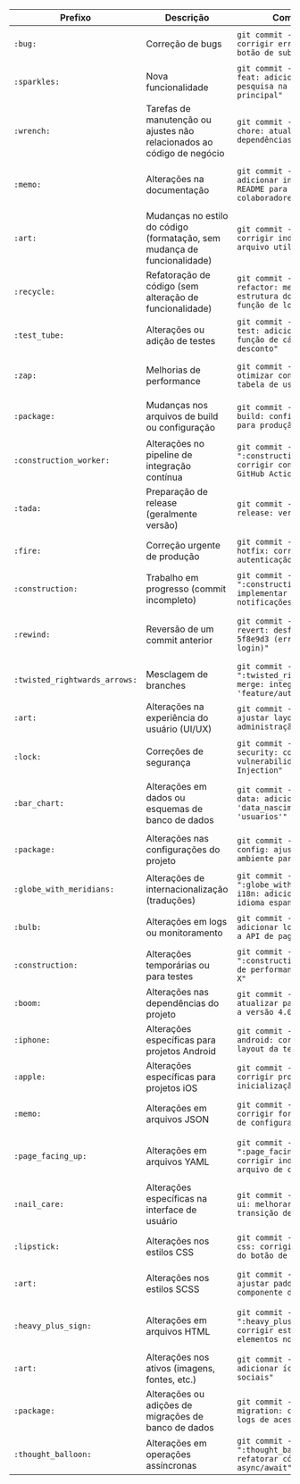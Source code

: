 | **Prefixo**   | **Descrição**                                                        | **Comando Git**                                           | **Resultado no GitHub**                                  |
|---------------|----------------------------------------------------------------------|-----------------------------------------------------------|----------------------------------------------------------|
| `:bug:`       | Correção de bugs                                                      | `git commit -m ":bug: fix: corrigir erro de cálculo no botão de submit"`  | :bug: fix: corrigir erro de cálculo no botão de submit   |
| `:sparkles:`  | Nova funcionalidade                                                   | `git commit -m ":sparkles: feat: adicionar filtro de pesquisa na página principal"`  | :sparkles: feat: adicionar filtro de pesquisa na página principal |
| `:wrench:`    | Tarefas de manutenção ou ajustes não relacionados ao código de negócio | `git commit -m ":wrench: chore: atualizar dependências do projeto"`  | :wrench: chore: atualizar dependências do projeto         |
| `:memo:`      | Alterações na documentação                                             | `git commit -m ":memo: docs: adicionar instruções no README para novos colaboradores"`  | :memo: docs: adicionar instruções no README para novos colaboradores |
| `:art:`       | Mudanças no estilo do código (formatação, sem mudança de funcionalidade) | `git commit -m ":art: style: corrigir indentação no arquivo utils.js"`  | :art: style: corrigir indentação no arquivo utils.js      |
| `:recycle:`   | Refatoração de código (sem alteração de funcionalidade)               | `git commit -m ":recycle: refactor: melhorar a estrutura do código na função de login"`  | :recycle: refactor: melhorar a estrutura do código na função de login |
| `:test_tube:` | Alterações ou adição de testes                                         | `git commit -m ":test_tube: test: adicionar testes para função de cálculo de desconto"`  | :test_tube: test: adicionar testes para função de cálculo de desconto |
| `:zap:`       | Melhorias de performance                                               | `git commit -m ":zap: perf: otimizar consulta SQL na tabela de usuários"`  | :zap: perf: otimizar consulta SQL na tabela de usuários   |
| `:package:`   | Mudanças nos arquivos de build ou configuração                       | `git commit -m ":package: build: configurar Webpack para produção"`  | :package: build: configurar Webpack para produção        |
| `:construction_worker:` | Alterações no pipeline de integração contínua                   | `git commit -m ":construction_worker: ci: corrigir configuração do GitHub Actions"`  | :construction_worker: ci: corrigir configuração do GitHub Actions |
| `:tada:`      | Preparação de release (geralmente versão)                             | `git commit -m ":tada: release: versão 2.3.0"`  | :tada: release: versão 2.3.0  |
| `:fire:`      | Correção urgente de produção                                           | `git commit -m ":fire: hotfix: corrigir erro de autenticação na produção"`  | :fire: hotfix: corrigir erro de autenticação na produção |
| `:construction:` | Trabalho em progresso (commit incompleto)                           | `git commit -m ":construction: wip: implementar novo sistema de notificações"`  | :construction: wip: implementar novo sistema de notificações |
| `:rewind:`    | Reversão de um commit anterior                                         | `git commit -m ":rewind: revert: desfazer commit 5f8e9d3 (erro na função de login)"`  | :rewind: revert: desfazer commit 5f8e9d3 (erro na função de login) |
| `:twisted_rightwards_arrows:` | Mesclagem de branches                                          | `git commit -m ":twisted_rightwards_arrows: merge: integrar branch 'feature/autenticacao'"`  | :twisted_rightwards_arrows: merge: integrar branch 'feature/autenticacao' |
| `:art:`       | Alterações na experiência do usuário (UI/UX)                          | `git commit -m ":art: ux: ajustar layout do painel de administração"`  | :art: ux: ajustar layout do painel de administração      |
| `:lock:`      | Correções de segurança                                                 | `git commit -m ":lock: security: corrigir vulnerabilidade de SQL Injection"`  | :lock: security: corrigir vulnerabilidade de SQL Injection |
| `:bar_chart:` | Alterações em dados ou esquemas de banco de dados                      | `git commit -m ":bar_chart: data: adicionar coluna 'data_nascimento' em 'usuarios'"`  | :bar_chart: data: adicionar coluna 'data_nascimento' em 'usuarios' |
| `:package:`   | Alterações nas configurações do projeto                               | `git commit -m ":package: config: ajustar variáveis de ambiente para produção"`  | :package: config: ajustar variáveis de ambiente para produção |
| `:globe_with_meridians:` | Alterações de internacionalização (traduções)                     | `git commit -m ":globe_with_meridians: i18n: adicionar suporte ao idioma espanhol"`  | :globe_with_meridians: i18n: adicionar suporte ao idioma espanhol |
| `:bulb:`      | Alterações em logs ou monitoramento                                    | `git commit -m ":bulb: logs: adicionar log detalhado para a API de pagamento"`  | :bulb: logs: adicionar log detalhado para a API de pagamento |
| `:construction:` | Alterações temporárias ou para testes                               | `git commit -m ":construction: tmp: teste de performance no endpoint X"`  | :construction: tmp: teste de performance no endpoint X   |
| `:boom:`      | Alterações nas dependências do projeto                                 | `git commit -m ":boom: deps: atualizar pacote lodash para a versão 4.0.0"`  | :boom: deps: atualizar pacote lodash para a versão 4.0.0 |
| `:iphone:`    | Alterações específicas para projetos Android                          | `git commit -m ":iphone: android: corrigir erro no layout da tela de login"`  | :iphone: android: corrigir erro no layout da tela de login |
| `:apple:`     | Alterações específicas para projetos iOS                              | `git commit -m ":apple: ios: corrigir problema na inicialização do app"`  | :apple: ios: corrigir problema na inicialização do app  |
| `:memo:`      | Alterações em arquivos JSON                                            | `git commit -m ":memo: json: corrigir formato no arquivo de configuração"`  | :memo: json: corrigir formato no arquivo de configuração |
| `:page_facing_up:` | Alterações em arquivos YAML                                          | `git commit -m ":page_facing_up: yaml: corrigir indentação no arquivo de configuração"`  | :page_facing_up: yaml: corrigir indentação no arquivo de configuração |
| `:nail_care:` | Alterações específicas na interface de usuário                        | `git commit -m ":nail_care: ui: melhorar a animação de transição de tela"`  | :nail_care: ui: melhorar a animação de transição de tela |
| `:lipstick:`  | Alterações nos estilos CSS                                             | `git commit -m ":lipstick: css: corrigir cor de fundo do botão de submit"`  | :lipstick: css: corrigir cor de fundo do botão de submit |
| `:art:`       | Alterações nos estilos SCSS                                            | `git commit -m ":art: scss: ajustar padding no componente de menu"`  | :art: scss: ajustar padding no componente de menu        |
| `:heavy_plus_sign:` | Alterações em arquivos HTML                                          | `git commit -m ":heavy_plus_sign: html: corrigir estrutura de elementos no cabeçalho"`  | :heavy_plus_sign: html: corrigir estrutura de elementos no cabeçalho |
| `:art:`       | Alterações nos ativos (imagens, fontes, etc.)                         | `git commit -m ":art: assets: adicionar ícones de redes sociais"`  | :art: assets: adicionar ícones de redes sociais           |
| `:package:`   | Alterações ou adições de migrações de banco de dados                  | `git commit -m ":package: migration: criar tabela de logs de acessos"`  | :package: migration: criar tabela de logs de acessos      |
| `:thought_balloon:` | Alterações em operações assíncronas                                  | `git commit -m ":thought_balloon: async: refatorar código para usar async/await"`  | :thought_balloon: async: refatorar código para usar async/await |

